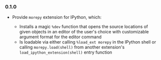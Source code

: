 ### 0.1.0

* Provide `morepy` extension for IPython, which:

  * Installs a magic `%dev` function that opens the source locations of given
    objects in an editor of the user's choice with customizable argument
    format for the editor command
  * Is loadable via either calling `%load_ext morepy` in the IPython shell or
    calling `morepy.load(shell)` from another extension's
    `load_ipython_extension(shell)` entry function
